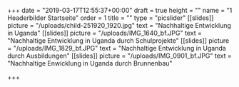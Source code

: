 +++
date = "2019-03-17T12:55:37+00:00"
draft = true
height = ""
name = "1 Headerbilder Startseite"
order = 1
title = ""
type = "picslider"
[[slides]]
picture = "/uploads/child-251920_1920.jpg"
text = "Nachhaltige Entwicklung in Uganda"
[[slides]]
picture = "/uploads/IMG_1640_bf.JPG"
text = "Nachhaltige Entwicklung in Uganda durch Schulprojekte"
[[slides]]
picture = "/uploads/IMG_1829_bf.JPG"
text = "Nachhaltige Entwicklung in Uganda durch Ausbildungen"
[[slides]]
picture = "/uploads/IMG_0901_bf.JPG"
text = "Nachhaltige Enwicklung in Uganda durch Brunnenbau"

+++

